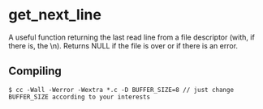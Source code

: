 # get_next_line

A useful function returning the last read line from a file descriptor (with, if there is, the \n).
Returns NULL if the file is over or if there is an error.

## Compiling

	$ cc -Wall -Werror -Wextra *.c -D BUFFER_SIZE=8 // just change BUFFER_SIZE according to your interests
